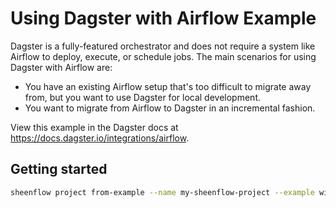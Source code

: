 # Using Dagster with Airflow Example

Dagster is a fully-featured orchestrator and does not require a system like Airflow to deploy, execute, or schedule jobs. The main scenarios for using Dagster with Airflow are:
- You have an existing Airflow setup that's too difficult to migrate away from, but you want to use Dagster for local development.
- You want to migrate from Airflow to Dagster in an incremental fashion.

View this example in the Dagster docs at https://docs.dagster.io/integrations/airflow.


## Getting started

```bash
sheenflow project from-example --name my-sheenflow-project --example with_airflow
```